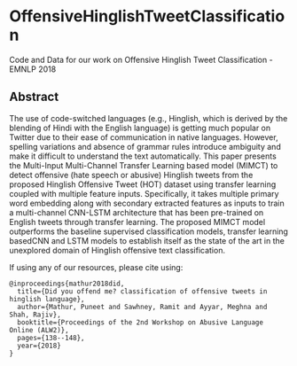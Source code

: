 # OffensiveHinglishTweetClassification
Code and Data for our work on Offensive Hinglish Tweet Classification - EMNLP 2018

## Abstract
The use of code-switched languages (e.g., Hinglish, which is derived by the blending of Hindi with the English language) is getting
much popular on Twitter due to their ease of communication in native languages.
However, spelling variations and absence of grammar rules introduce ambiguity and make it difficult to understand the text automatically.
This paper presents the Multi-Input Multi-Channel Transfer Learning based model (MIMCT) to detect offensive (hate speech or
abusive) Hinglish tweets from the proposed Hinglish Offensive Tweet (HOT) dataset using transfer learning coupled with multiple
feature inputs. 
Specifically, it takes multiple primary word embedding along with secondary extracted features as inputs to train a multi-channel CNN-LSTM architecture that has been pre-trained on English tweets through
transfer learning.
The proposed MIMCT model outperforms the baseline supervised classification models, transfer learning basedCNN and LSTM models to establish itself as the state of the art in the unexplored domain of Hinglish offensive text classification.

If using any of our resources, please cite using:

```
@inproceedings{mathur2018did,
  title={Did you offend me? classification of offensive tweets in hinglish language},
  author={Mathur, Puneet and Sawhney, Ramit and Ayyar, Meghna and Shah, Rajiv},
  booktitle={Proceedings of the 2nd Workshop on Abusive Language Online (ALW2)},
  pages={138--148},
  year={2018}
}
```
